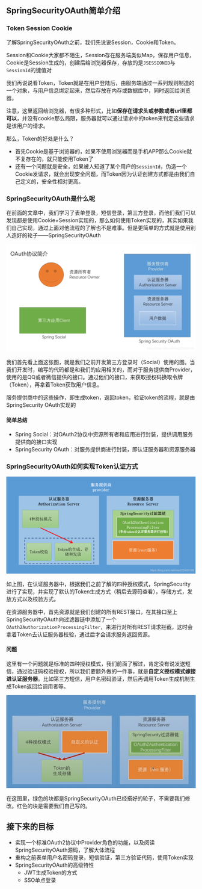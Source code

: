 ## SpringSecurityOAuth简单介绍

### Token Session Cookie

了解SpringSecurityOAuth之前，我们先说说Session，Cookie和Token。

Session和Cookie大家都不陌生，Session存在服务端类似Map，保存用户信息，Cookie是Session生成的，创建后给浏览器保存，存放的是`JSESSIONID`与`SessionId`的键值对



我们再说说看Token，Token就是在用户登陆后，由服务端通过一系列规则制造的一个对象，与用户信息绑定起来，然后存放在内存或数据库中，同时返回给浏览器。

注意，这里返回给浏览器，有很多种形式，比如**保存在请求头或参数或者url里都可以**，并没有cookie那么局限，服务器就可以通过请求中的token来判定这些请求是该用户的请求。



那么，Token的好处是什么？

- 首先Cookie是基于浏览器的，如果不使用浏览器而是手机APP那么Cookie就不复存在的，就只能使用Token了
- 还有一个问题就是安全，如果被人知道了某个用户的`SessionId`，伪造一个Cookie发请求，就会出现安全问题，而Token因为认证创建方式都是由我们自己定义的，安全性相对更高。

### SpringSecurityOAuth是什么呢

在前面的文章中，我们学习了表单登录，短信登录，第三方登录，而他们我们可以发现都是使用Cookie+Session实现的，那么如何使用Token实现的，其实如果我们自己实现，通过上面对他流程的了解也不是难事。但是更简单的方式就是使用别人造好的轮子——SpringSecurityOAuth

![在这里插入图片描述](../image/20191009234947953.png)

我们首先看上面这张图，就是我们之前开发第三方登录时（Social）使用的图。当我们开发时，编写的代码都是和我们的应用相关的，而对于服务提供商Provider，使用的是QQ或者微信提供的接口。通过他们的接口，来获取授权码换取令牌（Token），再拿着Token获取用户信息。

服务提供商中的这些操作，即生成token，返回token，验证token的流程，就是由SpringSecurity OAuth实现的

#### 简单总结

- Spring Social：对OAuth2协议中资源所有者和应用进行封装，提供调用服务提供商的接口实现
- SpringSecurity OAuth：对服务提供商进行封装，即认证服务器和资源服务器

### SpringSecurityOAuth如何实现Token认证方式

![在这里插入图片描述](../image/20191010173038428.png)

如上图，在认证服务器中，根据我们之前了解的四种授权模式，SpringSecurity进行了实现，并实现了默认的Token生成方式（稍后去源码查看），存储方式，发放方式以及校验方式。

在资源服务器中，首先资源就是我们创建的所有REST接口，在其接口至上SpringSecurityOAuth向过滤器链中添加了一个`OAuth2AuthorizationProcessingFilter`，来进行对所有REST请求拦截，这时会拿着Token去认证服务器校验，通过后才会请求服务返回资源。

#### 问题

这里有一个问题就是标准的四种授权模式，我们前面了解过，肯定没有说发送短信，通过验证码校验授权，所以我们要额外做的一件事，就是**自定义授权模式嫁接进认证服务器**。比如第三方短信，用户名密码验证，然后再调用Token生成机制生成Token返回给调用者等。

![1579252552794](../image/1579252552794.png)

在这图里，绿色的块都是SpringSecurityOAuth已经搭好的轮子，不需要我们修改。红色的块是需要我们自己写的。

## 接下来的目标

- 实现一个标准OAuth2协议中Provider角色的功能，以及阅读SpringSecurityOAuth源码，了解大体流程
- 重构之前表单用户名密码登录，短信验证，第三方验证代码，使用Token实现
- SpringSecurityOAuth的高级特性
  - JWT生成Token的方式
  - SSO单点登录
